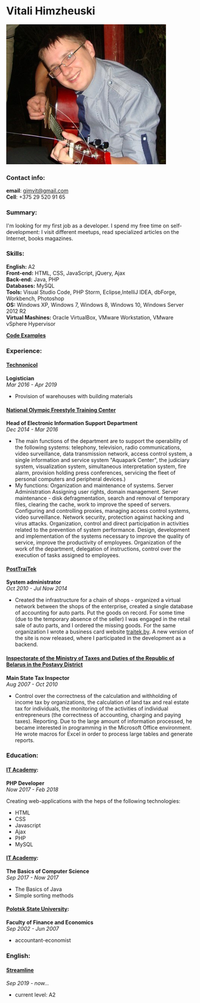 # Vitali Himzheuski  
 
![my photo](/img/photo.jpg)  
 
### Contact info:  
**email**: gimvit@gmail.com  
**Cell**: +375 29 520 91 65  
 
### Summary:  
 
I'm looking for my first job as a developer. I spend my free time on self-development: I visit different meetups, read specialized articles on the Internet, books magazines.  
 
### Skills:  
**English:** A2  
**Front-end:** HTML, CSS, JavaScript, jQuery, Ajax  
**Back-end:** Java, PHP  
**Databases:** MySQL  
**Tools:** Visual Studio Code, PHP Storm, Eclipse,IntelliJ IDEA, dbForge, Workbench, Photoshop  
**OS:** Windows XP, Windows 7, Windows 8, Windows 10, Windows Server 2012 R2  
**Virtual Mashines:** Oracle VirtualBox, VMware Workstation, VMware vSphere Hypervisor  
 
**[Code Examples](https://github.com/Jimmba/traitek)**  
 
### Experience:  
#### [Technonicol](https://tstn.by/)  
**Logistician**  
_Mar 2016 - Apr 2019_  
 
+ Provision of warehouses with building materials  
 
#### [National Olympic Freestyle Training Center](https://www.free-style.by/)  
**Head of Electronic Information Support Department**  
_Dec 2014 - Mar 2016_  
+ The main functions of the department are to support the operability of the following systems: telephony, television, radio communications, video surveillance, data transmission network, access control system, a single information and service system "Aquapark Center", the judiciary system, visualization system, simultaneous interpretation system, fire alarm, provision holding press conferences, servicing the fleet of personal computers and peripheral devices.)
+ My functions: Organization and maintenance of systems. Server Administration Assigning user rights, domain management. Server maintenance - disk defragmentation, search and removal of temporary files, clearing the cache, work to improve the speed of servers. Configuring and controlling proxies, managing access control systems, video surveillance. Network security, protection against hacking and virus attacks. Organization, control and direct participation in activities related to the prevention of system performance. Design, development and implementation of the systems necessary to improve the quality of service, improve the productivity of employees. Organization of the work of the department, delegation of instructions, control over the execution of tasks assigned to employees.  
 
#### [PostTraiTek](https://traitek.by/)  
**System administrator**  
_Oct 2010 - Jul Now 2014_  
+ Created the infrastructure for a chain of shops - organized a virtual network between the shops of the enterprise, created a single database of accounting for auto parts. Put the goods on record. For some time (due to the temporary absence of the seller) I was engaged in the retail sale of auto parts, and I ordered the missing goods. For the same organization I wrote a business card website [traitek.by](http://traitek.by). A new version of the site is now released, where I participated in the development as a backend.  
 
#### [Inspectorate of the Ministry of Taxes and Duties of the Republic of Belarus in the Postavy District](http://www.nalog.gov.by/ru/postavy/)  
**Main State Tax Inspector**  
_Aug 2007 - Oct 2010_  
+ Control over the correctness of the calculation and withholding of income tax by organizations, the calculation of land tax and real estate tax for individuals, the monitoring of the activities of individual entrepreneurs (the correctness of accounting, charging and paying taxes). Reporting. Due to the large amount of information processed, he became interested in programming in the Microsoft Office environment. He wrote macros for Excel in order to process large tables and generate reports.  
 
### Education:  
#### [IT Academy](https://www.it-academy.by/):  
**PHP Developer**  
_Now 2017 - Feb 2018_  
 
Creating web-applications with the heps of the following technologies:  
 
- HTML  
- CSS  
- Javascript  
- Ajax  
- PHP  
- MySQL  
 
#### [IT Academy](https://www.it-academy.by/):  
**The Basics of Computer Science**  
_Sep 2017 - Now 2017_  
+ The Basics of Java  
+ Simple sorting methods  
 
#### [Polotsk State University](https://psu.by/):  
**Faculty of Finance and Economics**  
_Sep 2002 - Jun 2007_  
+ accountant-economist  
 
### English:  
#### [Streamline](https://str.by/)  
_Sep 2019 - now..._  

+ current level: A2  